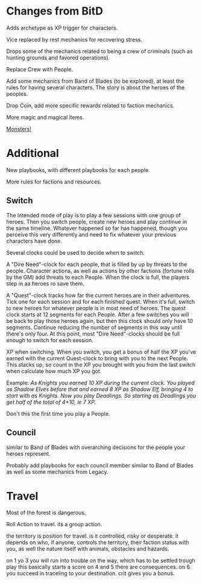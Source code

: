 # Changes from BitD

Adds archetype as XP trigger for characters. 

Vice replaced by rest mechanics for recovering stress.

Drops some of the mechanics related to being a crew of criminals (such as hunting grounds and favored operations). 

Replace Crew with People.

Add some mechanics from Band of Blades (to be explored), at least the rules for having several characters. The story is about the heroes of the peoples. 

Drop Coin, add more specific rewards related to faction mechanics.

More magic and magical items. 

[Monsters!](Nordskogsmonster.md)

# Additional

New playbooks, with different playbooks for each people. 

More rules for factions and resources. 

## Switch
The intended mode of play is to play a few sessions with one group of heroes. Then you switch people, create new heroes and play continue in the same timeline. Whatever happened so far has happened, though you perceive this very differently and need to fix whatever your previous characters have done. 

Several clocks could be used to decide when to switch. 

A "Dire Need"-clock for each people, that is filled by up by threats to the people. Character actions, as well as actions by other factions (fortune rolls by the GM) add threats to each People. When the clock is full, the players step in aa heroes ro save them.

A "Quest"-clock tracks how far the current heroes are in their adventures. Tick one for each session and for each finished quest. When it's full, switch to new heroes for whatever people is in most need of heroes.
The quest clock starts at 12 segments for each People. After a few switches you will be back to play those heroes again, but then this clock should only have 10 segments. Continue reducing the number of segments in this way until there's only four. At this point, most "Dire Need"-clocks should be full enough to switch for each session. 

XP when switching. When you switch, you get a bonus of half the XP you've earned with the current Quest-clock to bring with you to the next People. This stacks up, so count in the XP you brought with you from the last switch when calculate how much XP you got. 

Example:
_As Knights you earned 10 XP during the current clock. You played as Shadow Elves before that and earned 8 XP as Shadow Elf, bringing 4 to start with as Knights. Now you play Deadlings. So starting as Deadlings you get half of the total of 4+10, ie 7 XP._

Don't this the first time you play a People. 

## Council
similar to Band of Blades with overarching decisions for the people your heroes represent.

Probably add playbooks for each council member similar to Band of Blades as well as some mechanics from Legacy. 


# Travel
Most of the forest is dangerous.

Roll Action to travel. its a group action.

the territory is position for travel. is it controlled, risky or desperate. it depends on who, if anyone, controls the territory, their faction status with you, as well the nature itself with animals, obstacles and hazards. 

on 1 yo 3 you will run into trouble on the way, which has to be settled trough play  this basically starts a score 
on 4 and 5 there are consequences.
on 6 you succeed in traceling to your destination. crit gives you a bonus. 

